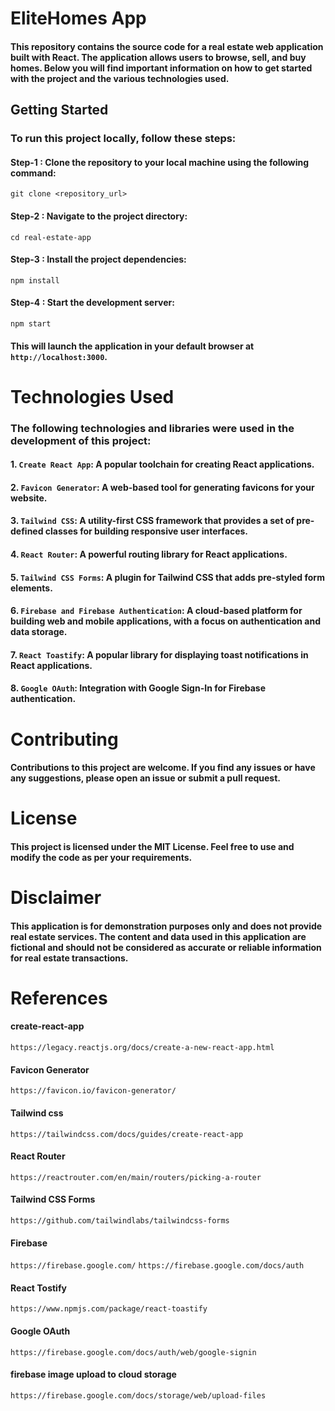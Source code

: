# EliteHomes App

#### This repository contains the source code for a real estate web application built with React. The application allows users to browse, sell, and buy homes. Below you will find important information on how to get started with the project and the various technologies used.

## Getting Started

### To run this project locally, follow these steps:

#### Step-1 : Clone the repository to your local machine using the following command:
```
git clone <repository_url>
```

#### Step-2 : Navigate to the project directory:
```
cd real-estate-app
```

#### Step-3 : Install the project dependencies:
```
npm install
```
#### Step-4 : Start the development server:
```
npm start
```
#### This will launch the application in your default browser at `http://localhost:3000`.

# Technologies Used

### The following technologies and libraries were used in the development of this project:
#### 1. `Create React App`: A popular toolchain for creating React applications.

#### 2. `Favicon Generator`: A web-based tool for generating favicons for your website.

#### 3. `Tailwind CSS`: A utility-first CSS framework that provides a set of pre-defined classes for building responsive user interfaces.

#### 4. `React Router`: A powerful routing library for React applications.

#### 5. `Tailwind CSS Forms`: A plugin for Tailwind CSS that adds pre-styled form elements.

#### 6. `Firebase and Firebase Authentication`: A cloud-based platform for building web and mobile applications, with a focus on authentication and data storage.

#### 7. `React Toastify`: A popular library for displaying toast notifications in React applications.

#### 8. `Google OAuth`: Integration with Google Sign-In for Firebase authentication.

# Contributing
#### Contributions to this project are welcome. If you find any issues or have any suggestions, please open an issue or submit a pull request.

# License
#### This project is licensed under the MIT License. Feel free to use and modify the code as per your requirements.

# Disclaimer
#### This application is for demonstration purposes only and does not provide real estate services. The content and data used in this application are fictional and should not be considered as accurate or reliable information for real estate transactions.

# References

#### create-react-app
`https://legacy.reactjs.org/docs/create-a-new-react-app.html`

#### Favicon Generator

`https://favicon.io/favicon-generator/`

#### Tailwind css 

`https://tailwindcss.com/docs/guides/create-react-app`

#### React Router

`https://reactrouter.com/en/main/routers/picking-a-router`

#### Tailwind CSS Forms

`https://github.com/tailwindlabs/tailwindcss-forms`

#### Firebase

`https://firebase.google.com/`
`https://firebase.google.com/docs/auth`

#### React Tostify

`https://www.npmjs.com/package/react-toastify`

#### Google OAuth

`https://firebase.google.com/docs/auth/web/google-signin`

#### firebase image upload to cloud storage

`https://firebase.google.com/docs/storage/web/upload-files`

